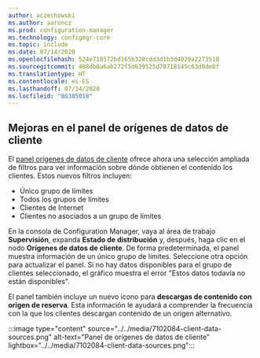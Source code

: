 ```yaml
---
author: aczechowski
ms.author: aaroncz
ms.prod: configuration-manager
ms.technology: configmgr-core
ms.topic: include
ms.date: 07/14/2020
ms.openlocfilehash: 524e718572bd165b328cdd3d1b3d4029a2273518
ms.sourcegitcommit: 488db8a6ab272f5d639525d70718145c63d0de8f
ms.translationtype: HT
ms.contentlocale: es-ES
ms.lasthandoff: 07/14/2020
ms.locfileid: "86385018"
---
```

## <a name="improvements-to-client-data-sources-dashboard"></a><a name="bkmk_content"></a> Mejoras en el panel de orígenes de datos de cliente

<!--7102084-->

El [panel orígenes de datos de cliente](../../../../servers/deploy/configure/monitor-content-you-have-distributed.md#client-data-sources-dashboard) ofrece ahora una selección ampliada de filtros para ver información sobre dónde obtienen el contenido los clientes. Estos nuevos filtros incluyen:

- Único grupo de límites
- Todos los grupos de límites
- Clientes de Internet
- Clientes no asociados a un grupo de límites

En la consola de Configuration Manager, vaya al área de trabajo **Supervisión**, expanda **Estado de distribución** y, después, haga clic en el nodo **Orígenes de datos de cliente**. De forma predeterminada, el panel muestra información de un único grupo de límites. Seleccione otra opción para actualizar el panel. Si no hay datos disponibles para el grupo de clientes seleccionado, el gráfico muestra el error "Estos datos todavía no están disponibles".

El panel también incluye un nuevo icono para **descargas de contenido con origen de reserva**. Esta información le ayudará a comprender la frecuencia con la que los clientes descargan contenido de un origen alternativo.

:::image type="content" source="../../media/7102084-client-data-sources.png" alt-text="Panel de orígenes de datos de cliente" lightbox="../../media/7102084-client-data-sources.png":::
